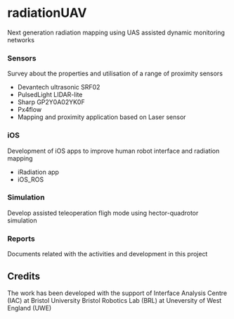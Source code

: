 # radiationUAV

Next generation radiation mapping using UAS assisted dynamic monitoring networks

### Sensors
Survey about the properties and utilisation of a range of proximity sensors

* Devantech ultrasonic SRF02
* PulsedLight LIDAR-lite
* Sharp GP2Y0A02YK0F
* Px4flow
* Mapping and proximity application based on Laser sensor

### iOS
Development of iOS apps to improve human robot interface and radiation mapping
* iRadiation app
* iOS_ROS

### Simulation
Develop assisted teleoperation fligh mode using hector-quadrotor simulation

### Reports
Documents related with the activities and development in this project

## Credits
The work has been developed with the support of 
Interface Analysis Centre (IAC) at Bristol University
Bristol Robotics Lab (BRL) at Uneversity of West England (UWE)
